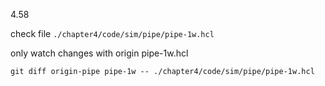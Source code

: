 4.58

check file `./chapter4/code/sim/pipe/pipe-1w.hcl`

only watch changes with origin pipe-1w.hcl

    git diff origin-pipe pipe-1w -- ./chapter4/code/sim/pipe/pipe-1w.hcl


